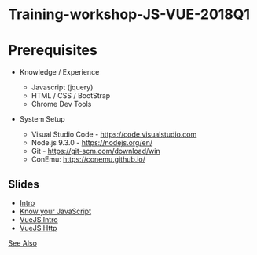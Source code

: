 # Training-workshop-JS-VUE-2018Q1

# Prerequisites

- Knowledge / Experience
    + Javascript (jquery)
    + HTML / CSS / BootStrap
    + Chrome Dev Tools

- System Setup
    + Visual Studio Code - https://code.visualstudio.com
    + Node.js 9.3.0 - https://nodejs.org/en/
    + Git - https://git-scm.com/download/win
    + ConEmu: https://conemu.github.io/

## Slides

- [Intro](./slides/intro.md)
- [Know your JavaScript](./slides/know-your-javascript.md)
- [VueJS Intro](./slides/vue-intro.md)
- [VueJS Http](./slides/vue-http.md)

[See Also](https://github.com/Euricom/training-workshop-JS-VUE-jan2018/tree/master/slides)


